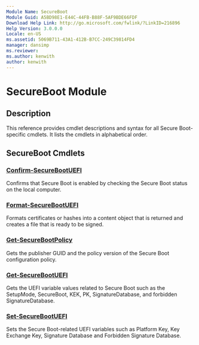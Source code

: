 ```yaml
---
Module Name: SecureBoot
Module Guid: A5BD98E1-E44C-44FB-B88F-5AF9BDE66FDF
Download Help Link: http://go.microsoft.com/fwlink/?LinkID=216896
Help Version: 3.0.0.0
Locale: en-US
ms.assetid: 5069B711-43A1-412B-B7CC-249C39814FD4
manager: dansimp
ms.reviewer:
ms.author: kenwith
author: kenwith
---
```


# SecureBoot Module
## Description
This reference provides cmdlet descriptions and syntax for all Secure Boot-specific cmdlets. It lists the cmdlets in alphabetical order.

## SecureBoot Cmdlets
### [Confirm-SecureBootUEFI](./Confirm-SecureBootUEFI.md)
Confirms that Secure Boot is enabled by checking the Secure Boot status on the local computer.

### [Format-SecureBootUEFI](./Format-SecureBootUEFI.md)
Formats certificates or hashes into a content object that is returned and creates a file that is ready to be signed.

### [Get-SecureBootPolicy](./Get-SecureBootPolicy.md)
Gets the publisher GUID and the policy version of the Secure Boot configuration policy.

### [Get-SecureBootUEFI](./Get-SecureBootUEFI.md)
Gets the UEFI variable values related to Secure Boot such as the SetupMode, SecureBoot, KEK, PK, SignatureDatabase, and forbidden SignatureDatabase.

### [Set-SecureBootUEFI](./Set-SecureBootUEFI.md)
Sets the Secure Boot-related UEFI variables such as Platform Key, Key Exchange Key, Signature Database and Forbidden Signature Database.

